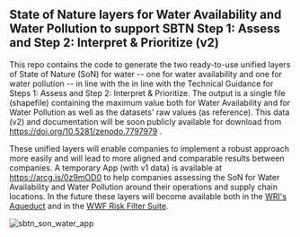 ## State of Nature layers for Water Availability and Water Pollution to support SBTN Step 1: Assess and Step 2: Interpret & Prioritize (v2)

This repo contains the code to generate the two ready-to-use unified layers of State of Nature (SoN) for water -- one for water availability and one for water pollution -- in line with the in line with the Technical Guidance for Steps 1: Assess and Step 2: Interpret & Prioritize. The output is a single file (shapefile) containing the maximum value both for Water Availability and for Water Pollution as well as the datasets' raw values (as reference). This data (v2) and documentation will be soon publicly available for download from <https://doi.org/10.5281/zenodo.7797979> .

These unified layers will enable companies to implement a robust approach more easily and will lead to more aligned and comparable results between companies. A temporary App (with v1 data) is available at <https://arcg.is/0z9mOD0> to help companies assessing the SoN for Water Availability and Water Pollution around their operations and supply chain locations. In the future these layers will become available both in the [WRI's Aqueduct](https://www.wri.org/aqueduct) and in the [WWF Risk Filter Suite](https://riskfilter.org/).

![sbtn_son_water_app](https://user-images.githubusercontent.com/20264840/230477794-023bdd73-c699-4173-a30a-41f74c591123.png)

